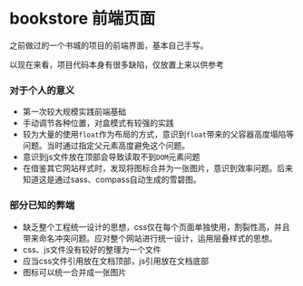 # bookstore 前端页面

之前做过的一个书城的项目的前端界面，基本自己手写。

以现在来看，项目代码本身有很多缺陷，仅放置上来以供参考

### 对于个人的意义
- 第一次较大规模实践前端基础
- 手动调节各种位置，对盒模式有较强的实践
- 较为大量的使用`float`作为布局的方式，意识到`float`带来的父容器高度塌陷等问题。当时通过指定父元素高度避免这个问题。
- 意识到js文件放在顶部会导致读取不到`DOM`元素问题
- 在借鉴其它网站样式时，发现将图标合并为一张图片，意识到效率问题。后来知道这是通过sass、compass自动生成的雪碧图。

### 部分已知的弊端
- 缺乏整个工程统一设计的思想，css仅在每个页面单独使用，割裂性高，并且带来命名冲突问题。应对整个网站进行统一设计，运用层叠样式的思想。
- css、js文件没有较好的整理为一个文件
- 应当css文件引用放在文档顶部，js引用放在文档底部
- 图标可以统一合并成一张图片